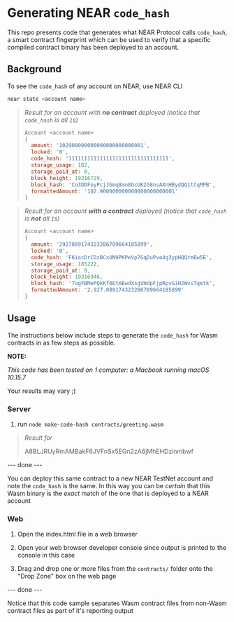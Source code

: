 # Generating NEAR `code_hash`

This repo presents code that generates what NEAR Protocol calls `code_hash`, a smart contract fingerprint which can be used to verify that a specific compiled contract binary has been deployed to an account.


## Background

To see the `code_hash` of any account on NEAR, use NEAR CLI

```sh
near state <account name>
```

> _Result for an account with **no contract** deployed (notice that `code_hash` is all `1`s)_
>
> ```js
> Account <account name>
> {
>   amount: '102900000000000000000000001',
>   locked: '0',
>   code_hash: '11111111111111111111111111111111',
>   storage_usage: 182,
>   storage_paid_at: 0,
>   block_height: 19316729,
>   block_hash: 'Co3DDFoyPcjJGmq8mn8GcUK2G8nsAXnHBydQQ1tCqMPB',
>   formattedAmount: '102.900000000000000000000001'
> }
> ```


> _Result for an account **with a contract** deployed (notice that `code_hash` is **not** all `1`s)_
>
> ```js
> Account <account name>
> {
>   amount: '2927089174323286789664185899',
>   locked: '0',
>   code_hash: 'F6iocDrCDzBCxUN9PKPeVp7GqDuPve4g3ypHQQrmEw5E',
>   storage_usage: 185222,
>   storage_paid_at: 0,
>   block_height: 19316946,
>   block_hash: '7ogFBMePQkKf6EtmEwdXsgVHdpFjpRpvGiH2WvsTqmtk',
>   formattedAmount: '2,927.089174323286789664185899'
> }
> ```


## Usage

The instructions below include steps to generate the `code_hash` for Wasm contracts in as few steps as possible.

**NOTE:**

_This code has been tested on 1 computer: a Macbook running macOS 10.15.7_

Your results may vary ;)

### Server

1. run `node make-code-hash contracts/greeting.wasm`

> _Result for_
>
> A8BLJRUyRmAMBakF6JVFnSx5EGn2zA6jMhEHDzinmbwf

--- done ---

You can deploy this same contract to a new NEAR TestNet account and note the `code_hash` is the same.  In this way you can be _certain_ that this Wasm binary is the _exact_ match of the one that is deployed to a NEAR account

### Web

1. Open the index.html file in a web browser

2. Open your web browser developer console since output is printed to the console in this case

3. Drag and drop one or more files from the `contracts/` folder onto the "Drop Zone" box on the web page

--- done ---

Notice that this code sample separates Wasm contract files from non-Wasm contract files as part of it's reporting output
